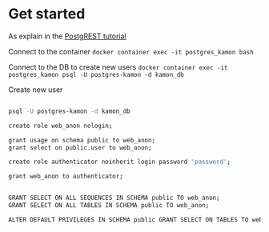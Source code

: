 # Get started

As explain in the [PostgREST tutorial](https://postgrest.org/en/stable/tutorials/tut0.html)

Connect to the container
`docker container exec -it postgres_kamon bash`

Connect to the DB to create new users
`docker container exec -it postgres_kamon psql -U postgres-kamon -d kamon_db`

Create new user

```sh

psql -U postgres-kamon -d kamon_db

create role web_anon nologin;

grant usage on schema public to web_anon;
grant select on public.user to web_anon;

create role authenticator noinherit login password 'password';

grant web_anon to authenticator;


GRANT SELECT ON ALL SEQUENCES IN SCHEMA public TO web_anon;
GRANT SELECT ON ALL TABLES IN SCHEMA public TO web_anon;

ALTER DEFAULT PRIVILEGES IN SCHEMA public GRANT SELECT ON TABLES TO web_anon;

```
